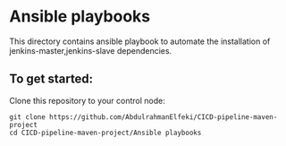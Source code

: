# Ansible playbooks
This directory contains ansible playbook to automate the installation of jenkins-master,jenkins-slave dependencies.



## To get started:

Clone this repository to your control node:
```
git clone https://github.com/AbdulrahmanElfeki/CICD-pipeline-maven-project
cd CICD-pipeline-maven-project/Ansible playbooks
```

